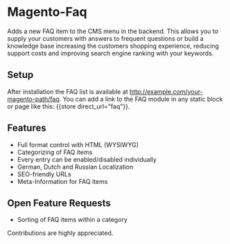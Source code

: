 Magento-Faq
===========

Adds a new FAQ item to the CMS menu in the backend. This allows you to supply your customers with answers to frequent questions or build a knowledge base increasing the customers shopping experience, reducing support costs and improving search engine ranking with your keywords.

Setup
-----

After installation the FAQ list is available at http://example.com/your-magento-path/faq. You can add a link to the FAQ module in any static block or page like this: {{store direct_url="faq"}}.

Features
--------

* Full format control with HTML (WYSIWYG)
* Categorizing of FAQ items
* Every entry can be enabled/disabled individually
* German, Dutch and Russian Localization
* SEO-friendly URLs
* Meta-Information for FAQ items

Open Feature Requests
----------------

* Sorting of FAQ items within a category

Contributions are highly appreciated.
